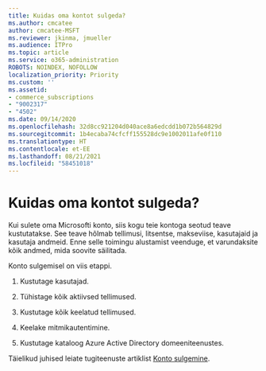 ```yaml
---
title: Kuidas oma kontot sulgeda?
ms.author: cmcatee
author: cmcatee-MSFT
ms.reviewer: jkinma, jmueller
ms.audience: ITPro
ms.topic: article
ms.service: o365-administration
ROBOTS: NOINDEX, NOFOLLOW
localization_priority: Priority
ms.custom: ''
ms.assetid:
- commerce_subscriptions
- "9002317"
- "4502"
ms.date: 09/14/2020
ms.openlocfilehash: 32d8cc921204d040ace8a6edcdd1b072b564829d
ms.sourcegitcommit: 1b4ecaba74cfcff155528dc9e1002011afe0f110
ms.translationtype: HT
ms.contentlocale: et-EE
ms.lasthandoff: 08/21/2021
ms.locfileid: "58451018"
---
```

# <a name="how-to-close-your-account"></a>Kuidas oma kontot sulgeda?

Kui sulete oma Microsofti konto, siis kogu teie kontoga seotud teave kustutatakse. See teave hõlmab tellimusi, litsentse, makseviise, kasutajaid ja kasutaja andmeid. Enne selle toimingu alustamist veenduge, et varundaksite kõik andmed, mida soovite säilitada.

Konto sulgemisel on viis etappi.

1. Kustutage kasutajad.

2. Tühistage kõik aktiivsed tellimused.

3. Kustutage kõik keelatud tellimused.

4. Keelake mitmikautentimine.

5. Kustutage kataloog Azure Active Directory domeeniteenustes.

Täielikud juhised leiate tugiteenuste artiklist [Konto sulgemine](https://docs.microsoft.com/microsoft-365/commerce/close-your-account).
